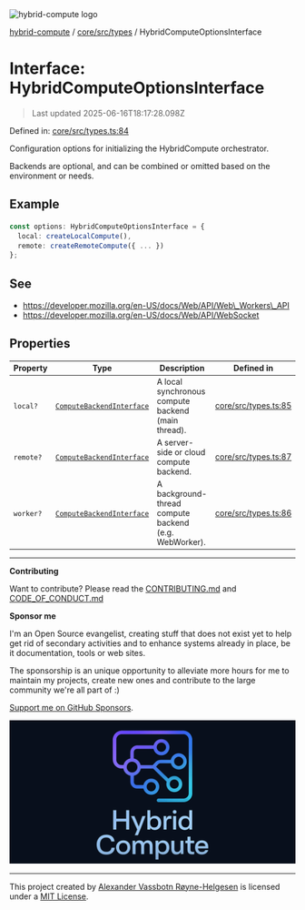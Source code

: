 <div><img alt="hybrid-compute logo" src="https://raw.githubusercontent.com/phun-ky/hybrid-compute/main/public/logo-hybrid-compute-horizontal-colored-package.svg?raw=true" style="max-height:32px;"/></div>

[hybrid-compute](../../../../README.md) / [core/src/types](../README.md) /
HybridComputeOptionsInterface

# Interface: HybridComputeOptionsInterface

> Last updated 2025-06-16T18:17:28.098Z

Defined in:
[core/src/types.ts:84](https://github.com/phun-ky/hybrid-compute/blob/main/packages/core/src/types.ts#L84)

Configuration options for initializing the HybridCompute orchestrator.

Backends are optional, and can be combined or omitted based on the environment
or needs.

## Example

```ts
const options: HybridComputeOptionsInterface = {
  local: createLocalCompute(),
  remote: createRemoteCompute({ ... })
};
```

## See

- https://developer.mozilla.org/en-US/docs/Web/API/Web\_Workers\_API
- https://developer.mozilla.org/en-US/docs/Web/API/WebSocket

## Properties

| Property                      | Type                                                    | Description                                           | Defined in                                                                                                 |
| ----------------------------- | ------------------------------------------------------- | ----------------------------------------------------- | ---------------------------------------------------------------------------------------------------------- |
| <a id="local"></a> `local?`   | [`ComputeBackendInterface`](ComputeBackendInterface.md) | A local synchronous compute backend (main thread).    | [core/src/types.ts:85](https://github.com/phun-ky/hybrid-compute/blob/main/packages/core/src/types.ts#L85) |
| <a id="remote"></a> `remote?` | [`ComputeBackendInterface`](ComputeBackendInterface.md) | A server-side or cloud compute backend.               | [core/src/types.ts:87](https://github.com/phun-ky/hybrid-compute/blob/main/packages/core/src/types.ts#L87) |
| <a id="worker"></a> `worker?` | [`ComputeBackendInterface`](ComputeBackendInterface.md) | A background-thread compute backend (e.g. WebWorker). | [core/src/types.ts:86](https://github.com/phun-ky/hybrid-compute/blob/main/packages/core/src/types.ts#L86) |

---

**Contributing**

Want to contribute? Please read the
[CONTRIBUTING.md](https://github.com/phun-ky/hybrid-compute/blob/main/CONTRIBUTING.md)
and
[CODE_OF_CONDUCT.md](https://github.com/phun-ky/hybrid-compute/blob/main/CODE_OF_CONDUCT.md)

**Sponsor me**

I'm an Open Source evangelist, creating stuff that does not exist yet to help
get rid of secondary activities and to enhance systems already in place, be it
documentation, tools or web sites.

The sponsorship is an unique opportunity to alleviate more hours for me to
maintain my projects, create new ones and contribute to the large community
we're all part of :)

[Support me on GitHub Sponsors](https://github.com/sponsors/phun-ky).

![@hybrid-compute banner with logo and text](https://github.com/phun-ky/hybrid-compute/blob/main/public/logo-banner.png?raw=true)

---

This project created by [Alexander Vassbotn Røyne-Helgesen](http://phun-ky.net)
is licensed under a [MIT License](https://choosealicense.com/licenses/mit/).
